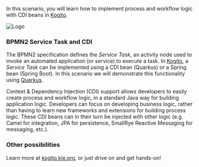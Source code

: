 In this scenario, you will learn how to implement process and workflow logic with CDI beans in [Kogito](https://kogito.kie.org).

![Logo](/openshift/assets/middleware/middleware-kogito/logo.png)

### BPMN2 Service Task and CDI

The BPMN2 specification defines the _Service Task_, an activity node used to invoke an automated application (or service) to execute a task. In [Kogito](https://kogito.kie.org), a _Service Task_ can be implemented using a CDI bean (Quarkus) or a Spring bean (Spring Boot). In this scenario we will demonstrate this functionality using [Quarkus](https://www.quarkus.io).

Context & Dependency Injection (CDI) support allows developers to easily create process and workflow logic, in a standard Java way for building application logic. Developers can focus on developing business logic, rather than having to learn new frameworks and extensions for building process logic. These CDI beans can in their turn be injected with other logic (e.g. Camel for integration, JPA for persistence, SmallRye Reactive Messaging for messaging, etc.).

### Other possibilities

Learn more at [kogito.kie.org](https://kogito.kie.org), or just drive on and get hands-on!
